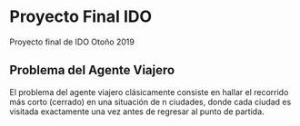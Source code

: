 # Proyecto Final IDO
 Proyecto final de IDO Otoño 2019
 
## Problema del Agente Viajero

El problema del agente viajero clásicamente consiste en hallar el recorrido más corto (cerrado) en  una situación de n ciudades, donde cada ciudad es visitada exactamente una vez antes de regresar al punto de partida.
